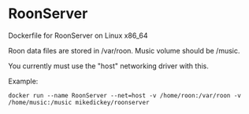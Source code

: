 # RoonServer
Dockerfile for RoonServer on Linux x86_64

Roon data files are stored in /var/roon. Music volume should be /music.

You currently must use the "host" networking driver with this.

Example:

    docker run --name RoonServer --net=host -v /home/roon:/var/roon -v /home/music:/music mikedickey/roonserver
